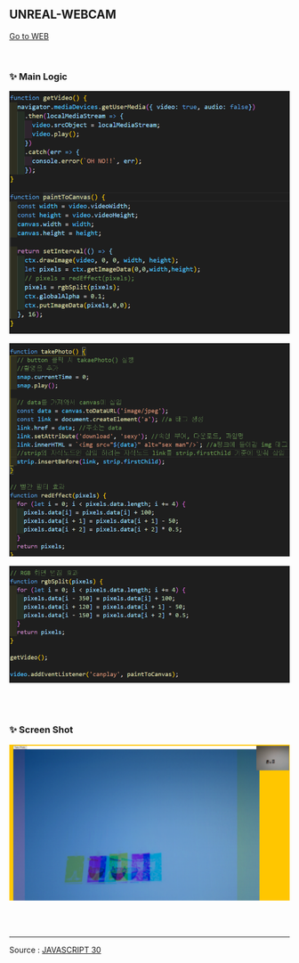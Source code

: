 ## UNREAL-WEBCAM

[Go to WEB](https://limunosekai.github.io/unreal-webcam/)

<br>

### ✨ Main Logic

![1](./img/K-001.png)

![](./img/K-002.png)

![](./img/K-003.png)

<br>

<br>

### ✨ Screen Shot

![2](./img/K-004.png)

<br>

<br>

---

Source : [JAVASCRIPT 30](https://javascript30.com/)